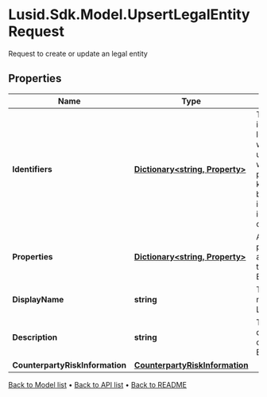 # Lusid.Sdk.Model.UpsertLegalEntityRequest
Request to create or update an legal entity

## Properties

Name | Type | Description | Notes
------------ | ------------- | ------------- | -------------
**Identifiers** | [**Dictionary&lt;string, Property&gt;**](Property.md) | The identifiers the legal entity will be upserted with.The provided keys should be idTypeScope, idTypeCode, code | 
**Properties** | [**Dictionary&lt;string, Property&gt;**](Property.md) | A set of properties associated to the Legal Entity. | [optional] 
**DisplayName** | **string** | The display name of the Legal Entity | 
**Description** | **string** | The description of the Legal Entity | [optional] 
**CounterpartyRiskInformation** | [**CounterpartyRiskInformation**](CounterpartyRiskInformation.md) |  | [optional] 

[Back to Model list](../README.md#documentation-for-models) &#8226; [Back to API list](../README.md#documentation-for-api-endpoints) &#8226; [Back to README](../README.md)

